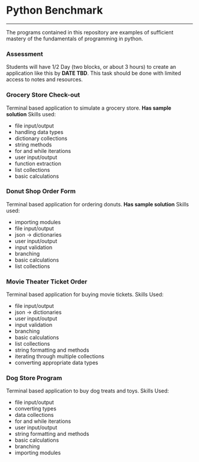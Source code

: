 # Python Benchmark
-----
The programs contained in this repository are examples of sufficient mastery of the fundamentals of programming in python.

### Assessment
Students will have 1/2 Day (two blocks, or about 3 hours) to create an application like this by **DATE TBD**. This task should be done with limited access to notes and resources.

### Grocery Store Check-out
Terminal based application to simulate a grocery store.
**Has sample solution**
Skills used:
* file input/output
* handling data types
* dictionary collections
* string methods
* for and while iterations
* user input/output
* function extraction
* list collections
* basic calculations

### Donut Shop Order Form
Terminal based application for ordering donuts.
**Has sample solution**
Skills used:
* importing modules
* file input/output
* json -> dictionaries
* user input/output
* input validation
* branching
* basic calculations
* list collections

### Movie Theater Ticket Order
Terminal based application for buying movie tickets.
Skills Used:
* file input/output
* json -> dictionaries
* user input/output
* input validation
* branching
* basic calculations
* list collections
* string formatting and methods
* iterating through multiple collections
* converting appropriate data types

### Dog Store Program
Terminal based application to buy dog treats and toys.
Skills Used:
* file input/output
* converting types
* data collections
* for and while iterations
* user input/output
* string formatting and methods
* basic calculations
* branching
* importing modules